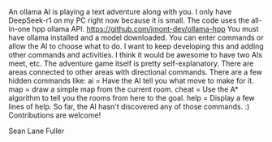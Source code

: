An ollama AI is playing a text adventure along with you.
I only have DeepSeek-r1 on my PC right now because it is small.
The code uses the all-in-one hpp ollama API.
https://github.com/jmont-dev/ollama-hpp
You must have ollama installed and a model downloaded.
You can enter commands or allow the AI to choose what to do.
I want to keep developing this and adding other commands and activities.
I think it would be awesome to have two AIs meet, etc.
The adventure game itself is pretty self-explanatory.
There are areas connected to other areas with directional commands.
There are a few hidden commands like:
ai = Have the AI tell you what move to make for it.
map = draw a simple map from the current room.
cheat = Use the A* algorithm to tell you the rooms from here to the goal.
help = Display a few lines of help.
So far, the AI hasn't discovered any of those commands. :)
Contributions are welcome!

Sean Lane Fuller
